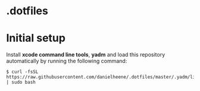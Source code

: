 # .dotfiles


# Initial setup
Install __xcode command line tools__, __yadm__ and load this repository automatically by running the following command:

```
$ curl -fsSL https://raw.githubusercontent.com/danielheene/.dotfiles/master/.yadm/lib/install | sudo bash
```

